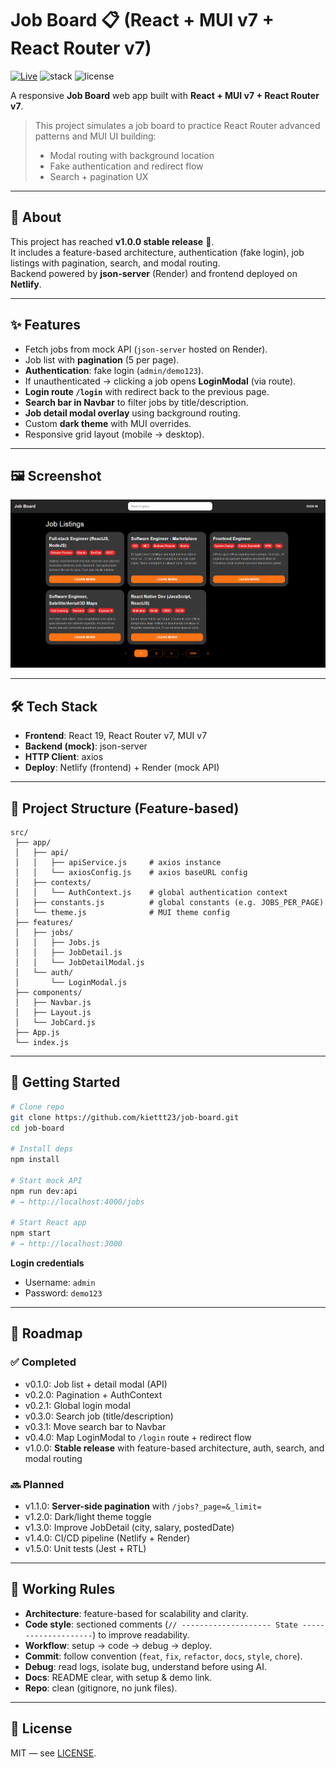 # Job Board 📋 (React + MUI v7 + React Router v7)

[![Live](https://img.shields.io/badge/Demo-Live-brightgreen)](https://jobboard-app.netlify.app/)
![stack](https://img.shields.io/badge/Stack-React%20%7C%20MUI%20v7%20%7C%20Router%20v7-blue)
![license](https://img.shields.io/badge/License-MIT-black)

A responsive **Job Board** web app built with **React + MUI v7 + React Router v7**.

> This project simulates a job board to practice React Router advanced patterns and MUI UI building:
>
> - Modal routing with background location
> - Fake authentication and redirect flow
> - Search + pagination UX

---

## 📌 About

This project has reached **v1.0.0 stable release** 🎉.  
It includes a feature-based architecture, authentication (fake login), job listings with pagination, search, and modal routing.  
Backend powered by **json-server** (Render) and frontend deployed on **Netlify**.

---

## ✨ Features

- Fetch jobs from mock API (`json-server` hosted on Render).
- Job list with **pagination** (5 per page).
- **Authentication**: fake login (`admin/demo123`).
- If unauthenticated → clicking a job opens **LoginModal** (via route).
- **Login route `/login`** with redirect back to the previous page.
- **Search bar in Navbar** to filter jobs by title/description.
- **Job detail modal overlay** using background routing.
- Custom **dark theme** with MUI overrides.
- Responsive grid layout (mobile → desktop).

---

## 🖼️ Screenshot

![Job Board Screenshot](./public/screenshot.png)

---

## 🛠 Tech Stack

- **Frontend**: React 19, React Router v7, MUI v7
- **Backend (mock)**: json-server
- **HTTP Client**: axios
- **Deploy**: Netlify (frontend) + Render (mock API)

---

## 📂 Project Structure (Feature-based)

```
src/
 ├── app/
 │   ├── api/
 │   │   ├── apiService.js     # axios instance
 │   │   └── axiosConfig.js    # axios baseURL config
 │   ├── contexts/
 │   │   └── AuthContext.js    # global authentication context
 │   ├── constants.js          # global constants (e.g. JOBS_PER_PAGE)
 │   └── theme.js              # MUI theme config
 ├── features/
 │   ├── jobs/
 │   │   ├── Jobs.js
 │   │   ├── JobDetail.js
 │   │   └── JobDetailModal.js
 │   └── auth/
 │       └── LoginModal.js
 ├── components/
 │   ├── Navbar.js
 │   ├── Layout.js
 │   └── JobCard.js
 ├── App.js
 └── index.js
```

---

## 🚀 Getting Started

```bash
# Clone repo
git clone https://github.com/kiettt23/job-board.git
cd job-board

# Install deps
npm install

# Start mock API
npm run dev:api
# → http://localhost:4000/jobs

# Start React app
npm start
# → http://localhost:3000
```

**Login credentials**

- Username: `admin`
- Password: `demo123`

---

## 📅 Roadmap

### ✅ Completed

- v0.1.0: Job list + detail modal (API)
- v0.2.0: Pagination + AuthContext
- v0.2.1: Global login modal
- v0.3.0: Search job (title/description)
- v0.3.1: Move search bar to Navbar
- v0.4.0: Map LoginModal to `/login` route + redirect flow
- v1.0.0: **Stable release** with feature-based architecture, auth, search, and modal routing

### 🔜 Planned

- v1.1.0: **Server-side pagination** with `/jobs?_page=&_limit=`
- v1.2.0: Dark/light theme toggle
- v1.3.0: Improve JobDetail (city, salary, postedDate)
- v1.4.0: CI/CD pipeline (Netlify + Render)
- v1.5.0: Unit tests (Jest + RTL)

---

## 📝 Working Rules

- **Architecture**: feature-based for scalability and clarity.
- **Code style**: sectioned comments (`// -------------------- State --------------------`) to improve readability.
- **Workflow**: setup → code → debug → deploy.
- **Commit**: follow convention (`feat`, `fix`, `refactor`, `docs`, `style`, `chore`).
- **Debug**: read logs, isolate bug, understand before using AI.
- **Docs**: README clear, with setup & demo link.
- **Repo**: clean (gitignore, no junk files).

---

## 📜 License

MIT — see [LICENSE](./LICENSE).
